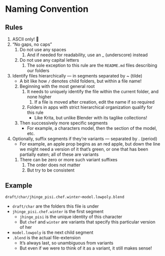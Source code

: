 # Naming Convention

## Rules

1. ASCII only! 🦅
2. “No gaps, no caps”
	1. Do not use any spaces
		1. And if needed for readability, use an _ (underscore) instead
	2. Do not use any capital letters
		1. The sole exception to this rule are the `README.md` files describing our folders
3. Identify files hierarchically — in segments separated by ~ (tilde)
	- A bit like how `/` denotes child folders, but within a file name!
	2. Beginning with the most general root
        1. It needs to uniquely identify the file within the current folder, and none higher
            1. If a file is moved after creation, edit the name if so required
		1. Folders in apps with strict hierarchical organization qualify for this rule
			- Like Krita, but unlike Blender with its taglike collections!
	3. Then successively more specific segments
		- For example, a characters model, then the section of the model, etc.
5. Optionally, suffix segments if they’re variants — separated by . (period)
	- For example, an apple prop begins as an red apple, but down the line we might need a version of it that’s green, or one that has been partially eaten; all of these are variants
	1. There can be zero or more such variant suffixes
		1. The order does not matter
		1. But try to be consistent

## Example 

`draft/char/jhinge_pisi.chef.winter~model.lowpoly.blend`
- `draft/char` are the folders this file is under
- `jhinge_pisi.chef.winter` is the first segment
	- `jhinge_pisi` is the unique identity of this character
	- But `chef` and `winter` are variants that specify this particular version of her
- `model.lowpoly` is the next child segment
- `.blend` is the actual file-extension
	- It’s always last, so unambiguous from variants
	- But even if we were to think of it as a variant, it still makes sense!